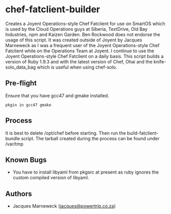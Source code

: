 chef-fatclient-builder
======================

Creates a Joyent Operations-style Chef Fatclient for use on SmartOS which is used by
the Cloud Operations guys at Siberia, TextDrive, Old Bay Industries, npm and Kaizen
Garden.  Ben Rockwood does not endorse the usage of this script.  It was created
outside of Joyent by Jacques Marneweck as I was a frequent user of the Joyent
Operations-style Chef Fatclient while on the Operations Team at Joyent.  I continue
to use the Joyent Operations-style Chef Fatclient on a daily basis.  This script
builds a version of Ruby 1.9.3 and with the latest version of Chef, Ohai and the
knife-solo_data_bag which is useful when using chef-solo.

Pre-flight
----------

Ensure that you have gcc47 and gmake installed.

```
pkgin in gcc47 gmake
```

Process
-------

It is best to delete /opt/chef before starting.  Then run the build-fatclient-bundle
script.  The tarball created during the process can be found under /var/tmp

Known Bugs
----------

 * You have to install libyaml from pkgsrc at present as ruby ignores the custom compiled
   version of libyaml.

Authors
-------

 * Jacques Marneweck (jacques@powertrip.co.za)
